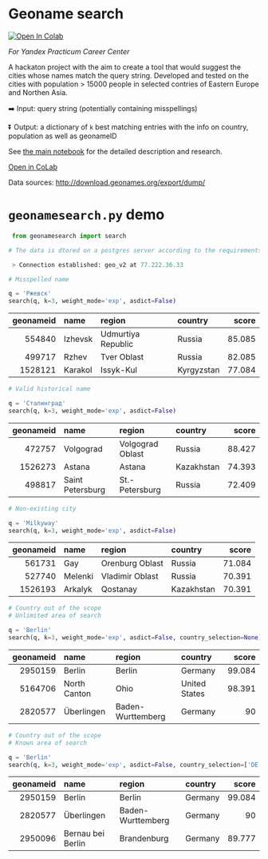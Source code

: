 # Geoname search

[<img src="https://colab.research.google.com/assets/colab-badge.svg" alt="Open In Colab"/>](https://colab.research.google.com/github/eburakova/geoname_matching/blob/main/main.ipynb)


*For Yandex Practicum Career Center*

A hackaton project with the aim to create a tool that would suggest the cities whose names match the query string. 
Developed and tested on the cities with population > 15000 people in selected contries of Eastern Europe and Northen Asia.

➡️ Input: query string (potentially containing misspellings)

⏬ Output: a dictionary of `k` best matching entries with the info on country, population as well as geonameID


See [the main notebook](https://github.com/eburakova/geoname_matching/blob/main/main.ipynb) for the detailed description and research.

[Open in CoLab](https://colab.research.google.com/github/eburakova/geoname_matching/blob/main/main.ipynb)

Data sources: http://download.geonames.org/export/dump/

# `geonamesearch.py` demo

```python
 from geonamesearch import search

# The data is dtored on a postgres server according to the requirements.

 > Connection established: geo_v2 at 77.222.36.33
```

```python
# Misspelled name

q = 'Ржевск'
search(q, k=3, weight_mode='exp', asdict=False)
```
|   geonameid | name    | region             | country    |   score |
|------------:|:--------|:-------------------|:-----------|--------:|
|      554840 | Izhevsk | Udmurtiya Republic | Russia     |  85.085 |
|      499717 | Rzhev   | Tver Oblast        | Russia     |  82.085 |
|     1528121 | Karakol | Issyk-Kul          | Kyrgyzstan |  77.084 |

```python
# Valid historical name

q = 'Сталинград'
search(q, k=3, weight_mode='exp', asdict=False)
```

|   geonameid | name             | region           | country    |   score |
|------------:|:-----------------|:-----------------|:-----------|--------:|
|      472757 | Volgograd        | Volgograd Oblast | Russia     |  88.427 |
|     1526273 | Astana           | Astana           | Kazakhstan |  74.393 |
|      498817 | Saint Petersburg | St.-Petersburg   | Russia     |  72.409 |


```python
# Non-existing city

q = 'Milkyway'
search(q, k=3, weight_mode='exp', asdict=False)
```

|   geonameid | name    | region          | country    |   score |
|------------:|:--------|:----------------|:-----------|--------:|
|      561731 | Gay     | Orenburg Oblast | Russia     |  71.084 |
|      527740 | Melenki | Vladimir Oblast | Russia     |  70.391 |
|     1526193 | Arkalyk | Qostanay        | Kazakhstan |  70.391 |

```python
# Country out of the scope
# Unlimited area of search

q = 'Berlin'
search(q, k=3, weight_mode='exp', asdict=False, country_selection=None) # runs 10 seconds
```

|   geonameid | name         | region            | country       |   score |
|------------:|:-------------|:------------------|:--------------|--------:|
|     2950159 | Berlin       | Berlin            | Germany       |  99.084 |
|     5164706 | North Canton | Ohio              | United States |  98.391 |
|     2820577 | Überlingen   | Baden-Wurttemberg | Germany       |  90     |

```python
# Country out of the scope
# Known area of search

q = 'Berlin'
search(q, k=3, weight_mode='exp', asdict=False, country_selection=['DE'])  # runs 0.7s!
```

|   geonameid | name              | region            | country   |   score |
|------------:|:------------------|:------------------|:----------|--------:|
|     2950159 | Berlin            | Berlin            | Germany   |  99.084 |
|     2820577 | Überlingen        | Baden-Wurttemberg | Germany   |  90     |
|     2950096 | Bernau bei Berlin | Brandenburg       | Germany   |  89.777 |
